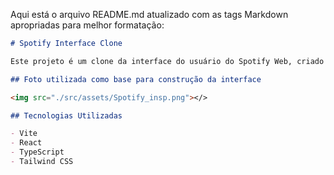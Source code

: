 Aqui está o arquivo README.md atualizado com as tags Markdown apropriadas para melhor formatação:

```markdown
# Spotify Interface Clone

Este projeto é um clone da interface do usuário do Spotify Web, criado com o objetivo de prática e demonstração de habilidades em desenvolvimento frontend. Este clone foca apenas nos aspectos visuais da interface do Spotify, não incluindo funcionalidades de backend como gerenciamento de usuários ou streaming de música.

## Foto utilizada como base para construção da interface

<img src="./src/assets/Spotify_insp.png"></>

## Tecnologias Utilizadas

- Vite
- React
- TypeScript
- Tailwind CSS
```
